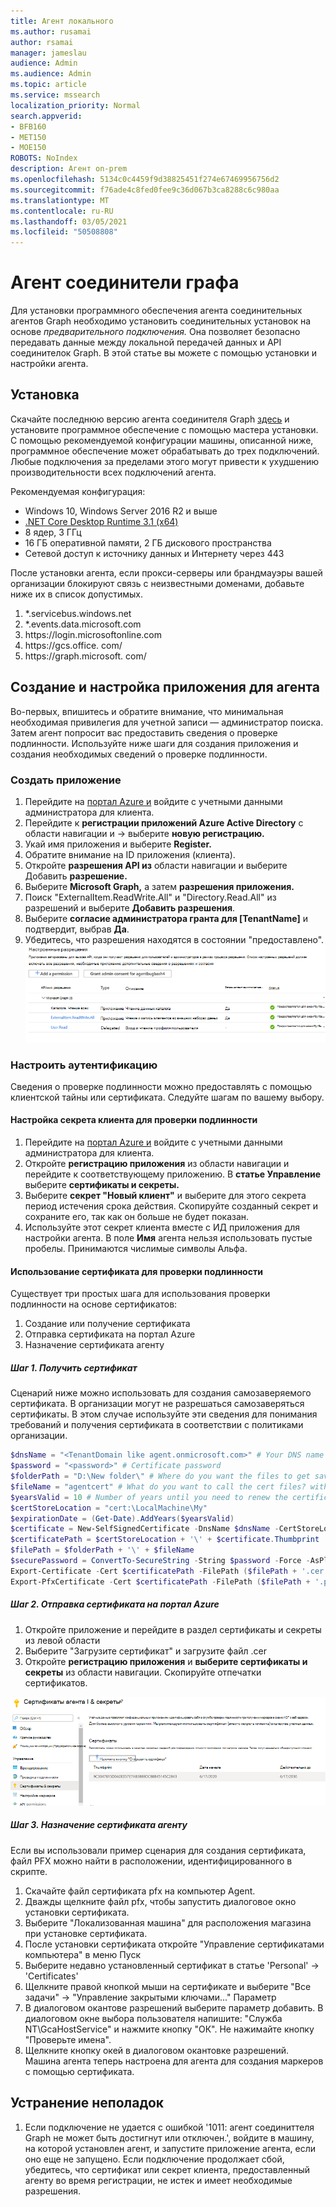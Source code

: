 ```yaml
---
title: Агент локального
ms.author: rusamai
author: rsamai
manager: jameslau
audience: Admin
ms.audience: Admin
ms.topic: article
ms.service: mssearch
localization_priority: Normal
search.appverid:
- BFB160
- MET150
- MOE150
ROBOTS: NoIndex
description: Агент on-prem
ms.openlocfilehash: 5134c0c4459f9d38825451f274e67469956756d2
ms.sourcegitcommit: f76ade4c8fed0fee9c36d067b3ca8288c6c980aa
ms.translationtype: MT
ms.contentlocale: ru-RU
ms.lasthandoff: 03/05/2021
ms.locfileid: "50508808"
---
```

# <a name="graph-connector-agent"></a>Агент соединители графа

Для установки программного обеспечения агента соединительных агентов Graph необходимо установить соединительных установок на основе *предварительного подключения.* Она позволяет безопасно передавать данные между локальной передачей данных и API соединителок Graph. В этой статье вы можете с помощью установки и настройки агента.

## <a name="installation"></a>Установка

Скачайте последнюю версию агента соединителя Graph [здесь](https://aka.ms/gcadownload) и установите программное обеспечение с помощью мастера установки. С помощью рекомендуемой конфигурации машины, описанной ниже, программное обеспечение может обрабатывать до трех подключений. Любые подключения за пределами этого могут привести к ухудшению производительности всех подключений агента.

Рекомендуемая конфигурация:

* Windows 10, Windows Server 2016 R2 и выше
* [.NET Core Desktop Runtime 3.1 (x64)](https://dotnet.microsoft.com/download/dotnet-core/3.1)
* 8 ядер, 3 ГГц
* 16 ГБ оперативной памяти, 2 ГБ дискового пространства
* Сетевой доступ к источнику данных и Интернету через 443

После установки агента, если прокси-серверы или брандмауэры вашей организации блокируют связь с неизвестными доменами, добавьте ниже их в список допустимых.

1. *.servicebus.windows.net
2. *.events.data.microsoft.com
3. https://<span>login.microsoftonline.</span>com
4. https://<span>gcs.office.</span> com/
5. https://<span>graph.microsoft.</span> com/


## <a name="create-and-configure-an-app-for-the-agent"></a>Создание и настройка приложения для агента  

Во-первых, впишитесь и обратите внимание, что минимальная необходимая привилегия для учетной записи — администратор поиска. Затем агент попросит вас предоставить сведения о проверке подлинности. Используйте ниже шаги для создания приложения и создания необходимых сведений о проверке подлинности.

### <a name="create-an-app"></a>Создать приложение

1. Перейдите на [портал Azure и](https://portal.azure.com) войдите с учетными данными администратора для клиента.
2. Перейдите к **регистрации приложений Azure Active Directory** с области навигации и  ->   выберите **новую регистрацию.**
3. Укай имя приложения и выберите **Register.**
4. Обратите внимание на ID приложения (клиента).
5. Откройте **разрешения API из** области навигации и выберите Добавить **разрешение.**
6. Выберите **Microsoft Graph,** а затем **разрешения приложения.**
7. Поиск "ExternalItem.ReadWrite.All" и "Directory.Read.All" из разрешений и выберите **Добавить разрешения**.
8. Выберите **согласие администратора гранта для [TenantName]** и подтвердит, выбрав **Да**.
9. Убедитесь, что разрешения находятся в состоянии "предоставлено".
     ![Разрешения, показанные в зеленом цвете в правой колонке.](media/onprem-agent/granted-state.png)

### <a name="configure-authentication"></a>Настроить аутентификацию

Сведения о проверке подлинности можно предоставлять с помощью клиентской тайны или сертификата. Следуйте шагам по вашему выбору.

#### <a name="configuring-the-client-secret-for-authentication"></a>Настройка секрета клиента для проверки подлинности

1. Перейдите на [портал Azure и](https://portal.azure.com) войдите с учетными данными администратора для клиента.
2. Откройте **регистрацию приложения** из области навигации и перейдите к соответствующему приложению. В **статье Управление** выберите **сертификаты и секреты.**
3. Выберите **секрет "Новый клиент"** и выберите для этого секрета период истечения срока действия. Скопируйте созданный секрет и сохраните его, так как он больше не будет показан.
4. Используйте этот секрет клиента вместе с ИД приложения для настройки агента. В поле **Имя** агента нельзя использовать пустые пробелы. Принимаются числимые символы Альфа.

#### <a name="using-a-certificate-for-authentication"></a>Использование сертификата для проверки подлинности

Существует три простых шага для использования проверки подлинности на основе сертификатов:

1. Создание или получение сертификата
1. Отправка сертификата на портал Azure
1. Назначение сертификата агенту

##### <a name="step-1-get-a-certificate"></a>Шаг 1. Получить сертификат

Сценарий ниже можно использовать для создания самозаверяемого сертификата. В организации могут не разрешаться самозаверяться сертификаты. В этом случае используйте эти сведения для понимания требований и получения сертификата в соответствии с политиками организации.

```Powershell
$dnsName = "<TenantDomain like agent.onmicrosoft.com>" # Your DNS name
$password = "<password>" # Certificate password
$folderPath = "D:\New folder\" # Where do you want the files to get saved to? The folder needs to exist.
$fileName = "agentcert" # What do you want to call the cert files? without the file extension
$yearsValid = 10 # Number of years until you need to renew the certificate
$certStoreLocation = "cert:\LocalMachine\My"
$expirationDate = (Get-Date).AddYears($yearsValid)
$certificate = New-SelfSignedCertificate -DnsName $dnsName -CertStoreLocation $certStoreLocation -NotAfter $expirationDate -KeyExportPolicy Exportable -KeySpec Signature
$certificatePath = $certStoreLocation + '\' + $certificate.Thumbprint
$filePath = $folderPath + '\' + $fileName
$securePassword = ConvertTo-SecureString -String $password -Force -AsPlainText
Export-Certificate -Cert $certificatePath -FilePath ($filePath + '.cer')
Export-PfxCertificate -Cert $certificatePath -FilePath ($filePath + '.pfx') -Password $securePassword
```

##### <a name="step-2-upload-the-certificate-in-the-azure-portal"></a>Шаг 2. Отправка сертификата на портал Azure

1. Откройте приложение и перейдите в раздел сертификаты и секреты из левой области
1. Выберите "Загрузите сертификат" и загрузите файл .cer
1. Откройте **регистрацию приложения** и **выберите сертификаты и секреты** из области навигации. Скопируйте отпечатки сертификатов.

![Список сертификатов thumbrint при выборе сертификатов и секретов в левой области](media/onprem-agent/certificates.png)

##### <a name="step-3-assign-the-certificate-to-the-agent"></a>Шаг 3. Назначение сертификата агенту

Если вы использовали пример сценария для создания сертификата, файл PFX можно найти в расположении, идентифицированного в скрипте.

1. Скачайте файл сертификата pfx на компьютер Agent.
1. Дважды щелкните файл pfx, чтобы запустить диалоговое окно установки сертификата.
1. Выберите "Локализованная машина" для расположения магазина при установке сертификата.
1. После установки сертификата откройте "Управление сертификатами компьютера" в меню Пуск
1. Выберите недавно установленный сертификат в статье 'Personal' -> 'Certificates'
1. Щелкните правой кнопкой мыши на сертификате и выберите "Все задачи" -> "Управление закрытыми ключами..." Параметр
1. В диалоговом окантове разрешений выберите параметр добавить. В диалоговом окне выбора пользователя напишите: "Служба NT\GcaHostService" и нажмите кнопку "ОК". Не нажимайте кнопку "Проверьте имена".
1. Щелкните кнопку окей в диалоговом окантовке разрешений. Машина агента теперь настроена для агента для создания маркеров с помощью сертификата.

## <a name="troubleshooting"></a>Устранение неполадок
1. Если подключение не удается с ошибкой '1011: агент соединиттеля Graph не может быть достигнут или отключен.', войдите в машину, на которой установлен агент, и запустите приложение агента, если оно еще не запущено. Если подключение продолжает сбой, убедитесь, что сертификат или секрет клиента, предоставленный агенту во время регистрации, не истек и имеет необходимые разрешения.
